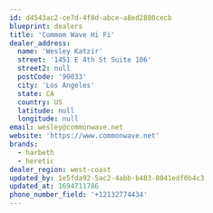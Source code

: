 ```yaml
---
id: d4543ac2-ce7d-4f0d-abce-a8ed2880cecb
blueprint: dealers
title: 'Commom Wave Hi Fi'
dealer_address:
  name: 'Wesley Katzir'
  street: '1451 E 4th St Suite 106'
  street2: null
  postCode: '90033'
  city: 'Los Angeles'
  state: CA
  country: US
  latitude: null
  longitude: null
email: wesley@commonwave.net
website: 'https://www.commonwave.net'
brands:
  - harbeth
  - heretic
dealer_region: west-coast
updated_by: 1e5fda92-5ac2-4abb-b403-8041edf0b4c3
updated_at: 1694711786
phone_number_field: '+12132774434'
---
```

